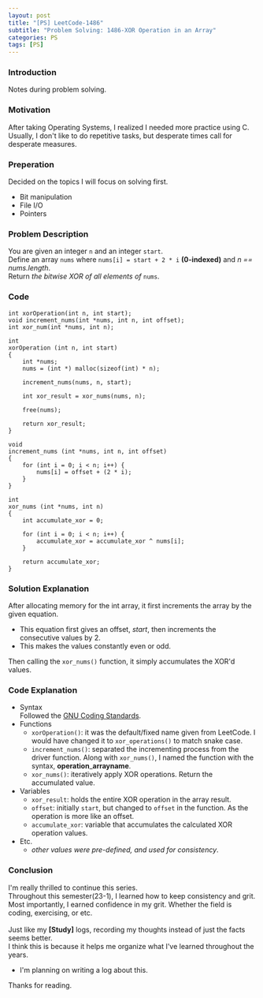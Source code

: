 ```yaml
---
layout: post
title: "[PS] LeetCode-1486"
subtitle: "Problem Solving: 1486-XOR Operation in an Array"
categories: PS
tags: [PS]
---
```


### Introduction
Notes during problem solving.

### Motivation
After taking Operating Systems, I realized I needed more practice using C.<br>
Usually, I don't like to do repetitive tasks, but desperate times call for desperate measures.

### Preperation
Decided on the topics I will focus on solving first.
* Bit manipulation
* File I/O
* Pointers

### Problem Description
You are given an integer `n` and an integer `start`.<br>
Define an array `nums` where `nums[i] = start + 2 * i` **(0-indexed)** and *n == nums.length*.<br>
Return *the bitwise XOR of all elements of* `nums`.<br>

### Code
```
int xorOperation(int n, int start);
void increment_nums(int *nums, int n, int offset);
int xor_num(int *nums, int n);

int
xorOperation (int n, int start)
{
	int *nums;
	nums = (int *) malloc(sizeof(int) * n);

	increment_nums(nums, n, start);

	int xor_result = xor_nums(nums, n);

	free(nums);

	return xor_result;
}

void
increment_nums (int *nums, int n, int offset)
{
	for (int i = 0; i < n; i++) {
		nums[i] = offset + (2 * i);
	}
}

int
xor_nums (int *nums, int n)
{
	int accumulate_xor = 0;

	for (int i = 0; i < n; i++) {
		accumulate_xor = accumulate_xor ^ nums[i];
	}

	return accumulate_xor;
}
```

### Solution Explanation
After allocating memory for the int array, it first increments the array by the given equation.<br>
* This equation first gives an offset, *start*, then increments the consecutive values by 2.<br>
* This makes the values constantly even or odd.<br>

Then calling the `xor_nums()` function, it simply accumulates the XOR'd values.

### Code Explanation
* Syntax<br>
Followed the [GNU Coding Standards](https://www.gnu.org/prep/standards/html_node/Writing-C.html).
* Functions<br>
	* `xorOperation()`: it was the default/fixed name given from LeetCode. I would have changed it to `xor_operations()` to match snake case.<br>
	* `increment_nums()`: separated the incrementing process from the driver function. Along with `xor_nums()`, I named the function with the syntax, **operation**_**arrayname**.<br>
	* `xor_nums()`: iteratively apply XOR operations. Return the accumulated value.<br>
* Variables<br>
	* `xor_result`: holds the entire XOR operation in the array result.<br>
	* `offset`: initially `start`, but changed to `offset` in the function. As the operation is more like an offset.<br>
	* `accumulate_xor`: variable that accumulates the calculated XOR operation values.<br>
* Etc.<br>
	* *other values were pre-defined, and used for consistency*.

### Conclusion
I'm really thrilled to continue this series.<br>
Throughout this semester(23-1), I learned how to keep consistency and grit.<br>
Most importantly, I earned confidence in my grit. Whether the field is coding, exercising, or etc.<br>
<br>
Just like my **[Study]** logs, recording my thoughts instead of just the facts seems better.<br>
I think this is because it helps me organize what I've learned throughout the years.<br>
* I'm planning on writing a log about this.<br>

Thanks for reading.
